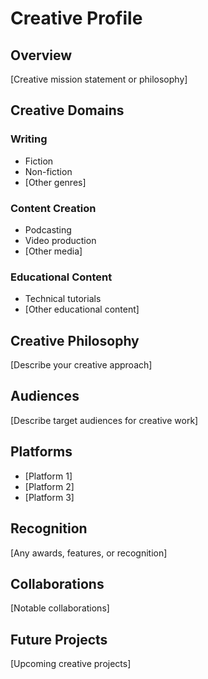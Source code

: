 # Creative Profile

## Overview

[Creative mission statement or philosophy]

## Creative Domains

### Writing
- Fiction
- Non-fiction
- [Other genres]

### Content Creation
- Podcasting
- Video production
- [Other media]

### Educational Content
- Technical tutorials
- [Other educational content]

## Creative Philosophy

[Describe your creative approach]

## Audiences

[Describe target audiences for creative work]

## Platforms

- [Platform 1]
- [Platform 2]
- [Platform 3]

## Recognition

[Any awards, features, or recognition]

## Collaborations

[Notable collaborations]

## Future Projects

[Upcoming creative projects]